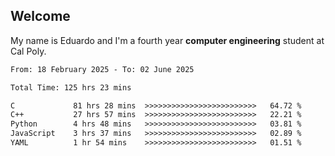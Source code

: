 ## Welcome

 My name is Eduardo and I'm a fourth year **computer engineering** student at Cal Poly.

<!--START_SECTION:waka-->

```txt
From: 18 February 2025 - To: 02 June 2025

Total Time: 125 hrs 23 mins

C             81 hrs 28 mins  >>>>>>>>>>>>>>>>>>>>>>>>>   64.72 %
C++           27 hrs 57 mins  >>>>>>>>>>>>>>>>>>>>>>>>>   22.21 %
Python        4 hrs 48 mins   >>>>>>>>>>>>>>>>>>>>>>>>>   03.81 %
JavaScript    3 hrs 37 mins   >>>>>>>>>>>>>>>>>>>>>>>>>   02.89 %
YAML          1 hr 54 mins    >>>>>>>>>>>>>>>>>>>>>>>>>   01.51 %
```

<!--END_SECTION:waka-->

<!--
**lalog12/lalog12** is a ✨ _special_ ✨ repository because its `README.md` (this file) appears on your GitHub profile.

Here are some ideas to get you started:

- 🔭 I’m currently working on ...
- 🌱 I’m currently learning ...
- 👯 I’m looking to collaborate on ...
- 🤔 I’m looking for help with ...
- 💬 Ask me about ...
- 📫 How to reach me: ...
- 😄 Pronouns: ...
- ⚡ Fun fact: ...
-->
